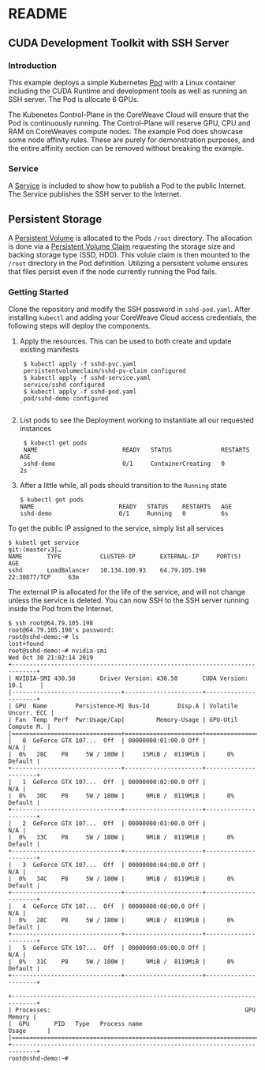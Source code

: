 # README

## CUDA Development Toolkit with SSH Server

### Introduction

This example deploys a simple Kubernetes [Pod](https://kubernetes.io/docs/concepts/workloads/pods/pod-overview/) with a Linux container including the CUDA Runtime and development tools as well as running an SSH server. The Pod is allocate 6 GPUs.

The Kubenetes Control-Plane in the CoreWeave Cloud will ensure that the Pod is continuously running. The Control-Plane will reserve GPU, CPU and RAM on CoreWeaves compute nodes. The example Pod does showcase some node affinity rules. These are purely for demonstration purposes, and the entire affinity section can be removed without breaking the example.

### Service

A [Service](https://kubernetes.io/docs/concepts/services-networking/service/) is included to show how to publish a Pod to the public Internet. The Service publishes the SSH server to the Internet.

## Persistent Storage

A [Persistent Volume](https://kubernetes.io/docs/concepts/storage/persistent-volumes/) is allocated to the Pods `/root` directory. The allocation is done via a [Persistent Volume Claim](https://github.com/atlantic-crypto/kubernetes-cloud-examples/blob/master/cuda-ssh/sshd-pvc.yaml) requesting the storage size and backing storage type \(SSD, HDD\). This volule claim is then mounted to the `/root` directory in the Pod definition. Utilizing a persistent volume ensures that files persist even if the node currently running the Pod fails.

### Getting Started

Clone the repository and modify the SSH password in `sshd-pod.yaml`. After installing `kubectl` and adding your CoreWeave Cloud access credentials, the following steps will deploy the components.

1. Apply the resources. This can be used to both create and update existing manifests

   ```text
    $ kubectl apply -f sshd-pvc.yaml
    persistentvolumeclaim/sshd-pv-claim configured
    $ kubectl apply -f sshd-service.yaml
    service/sshd configured
    $ kubectl apply -f sshd-pod.yaml
    pod/sshd-demo configured
   `
   ```

2. List pods to see the Deployment working to instantiate all our requested instances

   ```text
    $ kubectl get pods
    NAME                        READY   STATUS              RESTARTS   AGE
    sshd-demo                   0/1     ContainerCreating   0          2s
   ```

3. After a little while, all pods should transition to the `Running` state

   ```text
   $ kubectl get pods
   NAME                        READY   STATUS    RESTARTS   AGE
   sshd-demo                   0/1     Running   0          6s
   ```

To get the public IP assigned to the service, simply list all services

```text
$ kubetl get service                                                                                                                                                                                                                               git:(master↓3|…
NAME       TYPE           CLUSTER-IP       EXTERNAL-IP     PORT(S)          AGE
sshd       LoadBalancer   10.134.100.93    64.79.105.198   22:30877/TCP     63m
```

The external IP is allocated for the life of the service, and will not change unless the service is deleted. You can now SSH to the SSH server running inside the Pod from the Internet.

```text
$ ssh root@64.79.105.198
root@64.79.105.198's password:
root@sshd-demo:~# ls
lost+found
root@sshd-demo:~# nvidia-smi
Wed Oct 30 21:02:14 2019
+-----------------------------------------------------------------------------+
| NVIDIA-SMI 430.50       Driver Version: 430.50       CUDA Version: 10.1     |
|-------------------------------+----------------------+----------------------+
| GPU  Name        Persistence-M| Bus-Id        Disp.A | Volatile Uncorr. ECC |
| Fan  Temp  Perf  Pwr:Usage/Cap|         Memory-Usage | GPU-Util  Compute M. |
|===============================+======================+======================|
|   0  GeForce GTX 107...  Off  | 00000000:01:00.0 Off |                  N/A |
|  0%   28C    P8     5W / 180W |     15MiB /  8119MiB |      0%      Default |
+-------------------------------+----------------------+----------------------+
|   1  GeForce GTX 107...  Off  | 00000000:02:00.0 Off |                  N/A |
|  0%   30C    P8     5W / 180W |      9MiB /  8119MiB |      0%      Default |
+-------------------------------+----------------------+----------------------+
|   2  GeForce GTX 107...  Off  | 00000000:03:00.0 Off |                  N/A |
|  0%   33C    P8     5W / 180W |      9MiB /  8119MiB |      0%      Default |
+-------------------------------+----------------------+----------------------+
|   3  GeForce GTX 107...  Off  | 00000000:04:00.0 Off |                  N/A |
|  0%   34C    P8     5W / 180W |      9MiB /  8119MiB |      0%      Default |
+-------------------------------+----------------------+----------------------+
|   4  GeForce GTX 107...  Off  | 00000000:08:00.0 Off |                  N/A |
|  0%   28C    P8     5W / 180W |      9MiB /  8119MiB |      0%      Default |
+-------------------------------+----------------------+----------------------+
|   5  GeForce GTX 107...  Off  | 00000000:09:00.0 Off |                  N/A |
|  0%   31C    P8     5W / 180W |      9MiB /  8119MiB |      0%      Default |
+-------------------------------+----------------------+----------------------+

+-----------------------------------------------------------------------------+
| Processes:                                                       GPU Memory |
|  GPU       PID   Type   Process name                             Usage      |
|=============================================================================|
+-----------------------------------------------------------------------------+
root@sshd-demo:~#
```

